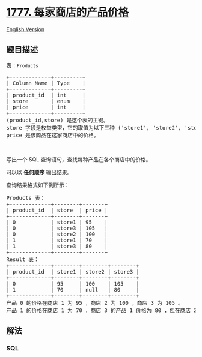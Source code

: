 # [1777. 每家商店的产品价格](https://leetcode.cn/problems/products-price-for-each-store)

[English Version](/solution/1700-1799/1777.Product%27s%20Price%20for%20Each%20Store/README_EN.md)

## 题目描述

<!-- 这里写题目描述 -->

<p>表：<code>Products</code></p>

<pre>
+-------------+---------+
| Column Name | Type    |
+-------------+---------+
| product_id  | int     |
| store       | enum    |
| price       | int     |
+-------------+---------+
(product_id,store) 是这个表的主键。
store 字段是枚举类型，它的取值为以下三种 ('store1', 'store2', 'store3') 。
price 是该商品在这家商店中的价格。</pre>

<p> </p>

<p>写出一个 SQL 查询语句，查找每种产品在各个商店中的价格。</p>

<p>可以以 <strong>任何顺序</strong> 输出结果。</p>

<p>查询结果格式如下例所示：</p>

<pre>
Products 表：
+-------------+--------+-------+
| product_id  | store  | price |
+-------------+--------+-------+
| 0           | store1 | 95    |
| 0           | store3 | 105   |
| 0           | store2 | 100   |
| 1           | store1 | 70    |
| 1           | store3 | 80    |
+-------------+--------+-------+
Result 表：
+-------------+--------+--------+--------+
| product_id  | store1 | store2 | store3 |
+-------------+--------+--------+--------+
| 0           | 95     | 100    | 105    |
| 1           | 70     | null   | 80     |
+-------------+--------+--------+--------+
产品 0 的价格在商店 1 为 95 ，商店 2 为 100 ，商店 3 为 105 。
产品 1 的价格在商店 1 为 70 ，商店 3 的产品 1 价格为 80 ，但在商店 2 中没有销售。
</pre>

## 解法

### **SQL**

```sql

```

